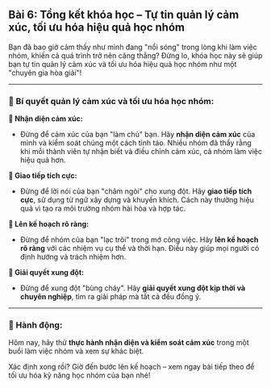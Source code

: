 ## Bài 6: Tổng kết khóa học – Tự tin quản lý cảm xúc, tối ưu hóa hiệu quả học nhóm

Bạn đã bao giờ cảm thấy như mình đang "nổi sóng" trong lòng khi làm việc nhóm, khiến cả quá trình trở nên căng thẳng? Đừng lo, khóa học này sẽ giúp bạn tự tin quản lý cảm xúc và tối ưu hóa hiệu quả học nhóm như một "chuyên gia hòa giải"!

---

### 📌 Bí quyết quản lý cảm xúc và tối ưu hóa học nhóm:

**🔹 Nhận diện cảm xúc:**
- Đừng để cảm xúc của bạn "làm chủ" bạn. Hãy **nhận diện cảm xúc** của mình và kiểm soát chúng một cách tỉnh táo. Nhiều nhóm đã thấy rằng khi mỗi thành viên tự nhận biết và điều chỉnh cảm xúc, cả nhóm làm việc hiệu quả hơn.

**🔹 Giao tiếp tích cực:**
- Đừng để lời nói của bạn "châm ngòi" cho xung đột. Hãy **giao tiếp tích cực**, sử dụng từ ngữ xây dựng và khuyến khích. Cách này thường hiệu quả vì tạo ra môi trường nhóm hài hòa và hợp tác.

**🔹 Lên kế hoạch rõ ràng:**
- Đừng để nhóm của bạn "lạc trôi" trong mớ công việc. Hãy **lên kế hoạch rõ ràng** với các nhiệm vụ cụ thể và thời hạn. Điều này giúp mọi người có định hướng và trách nhiệm hơn.

**🔹 Giải quyết xung đột:**
- Đừng để xung đột "bùng cháy". Hãy **giải quyết xung đột kịp thời và chuyên nghiệp**, tìm ra giải pháp mà tất cả đều đồng ý.

---

### 🚀 Hành động:

Hôm nay, hãy thử **thực hành nhận diện và kiểm soát cảm xúc** trong một buổi làm việc nhóm và xem sự khác biệt.

Xác định xong rồi? Giờ đến bước lên kế hoạch – xem ngay bài tiếp theo để tối ưu hóa kỹ năng học nhóm của bạn nhé!
